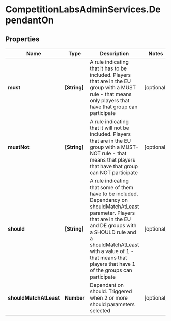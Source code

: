 # CompetitionLabsAdminServices.DependantOn

## Properties

Name | Type | Description | Notes
------------ | ------------- | ------------- | -------------
**must** | **[String]** | A rule indicating that it has to be included. Players that are in the EU group with a MUST rule - that means only players that have that group can participate | [optional] 
**mustNot** | **[String]** | A rule indicating that it will not be included. Players that are in the EU group with a MUST-NOT rule - that means that players that have that group can NOT participate | [optional] 
**should** | **[String]** | A rule indicating that some of them have to be included. Dependancy on shouldMatchAtLeast parameter. Players that are in the EU and DE groups with a SHOULD rule and a shouldMatchAtLeast with a value of 1 - that means that players that have 1 of the groups can participate | [optional] 
**shouldMatchAtLeast** | **Number** | Dependant on should. Triggered when 2 or more should parameters selected | [optional] 


